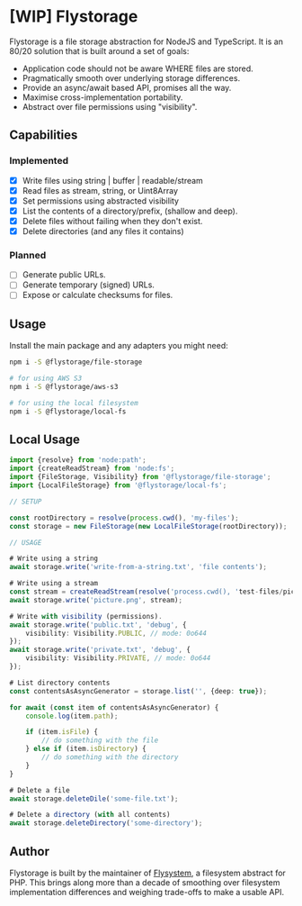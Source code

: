 # \[WIP\] Flystorage

Flystorage is a file storage abstraction for NodeJS and TypeScript. It is an 80/20 solution
that is built around a set of goals:

- Application code should not be aware WHERE files are stored.
- Pragmatically smooth over underlying storage differences.
- Provide an async/await based API, promises all the way.
- Maximise cross-implementation portability.
- Abstract over file permissions using "visibility".

## Capabilities

### Implemented

- [x] Write files using string | buffer | readable/stream
- [x] Read files as stream, string, or Uint8Array
- [x] Set permissions using abstracted visibility
- [x] List the contents of a directory/prefix, (shallow and deep).
- [x] Delete files without failing when they don't exist.
- [x] Delete directories (and any files it contains)

### Planned

- [ ] Generate public URLs.
- [ ] Generate temporary (signed) URLs.
- [ ] Expose or calculate checksums for files.

## Usage

Install the main package and any adapters you might need:

```bash
npm i -S @flystorage/file-storage

# for using AWS S3
npm i -S @flystorage/aws-s3

# for using the local filesystem
npm i -S @flystorage/local-fs
```

## Local Usage

```typescript
import {resolve} from 'node:path';
import {createReadStream} from 'node:fs';
import {FileStorage, Visibility} from '@flystorage/file-storage';
import {LocalFileStorage} from '@flystorage/local-fs';

// SETUP

const rootDirectory = resolve(process.cwd(), 'my-files');
const storage = new FileStorage(new LocalFileStorage(rootDirectory));

// USAGE

# Write using a string
await storage.write('write-from-a-string.txt', 'file contents');

# Write using a stream
const stream = createReadStream(resolve('process.cwd(), 'test-files/picture.png'));
await storage.write('picture.png', stream);

# Write with visibility (permissions).
await storage.write('public.txt', 'debug', {
    visibility: Visibility.PUBLIC, // mode: 0o644
});
await storage.write('private.txt', 'debug', {
    visibility: Visibility.PRIVATE, // mode: 0o644
});

# List directory contents
const contentsAsAsyncGenerator = storage.list('', {deep: true});

for await (const item of contentsAsAsyncGenerator) {
    console.log(item.path);

    if (item.isFile) {
        // do something with the file
    } else if (item.isDirectory) {
        // do something with the directory
    }
}

# Delete a file
await storage.deleteDile('some-file.txt');

# Delete a directory (with all contents)
await storage.deleteDirectory('some-directory');
```

## Author

Flystorage is built by the maintainer of [Flysystem](https://flysystem.thephpleague.com), a
filesystem abstract for PHP. This brings along more than a decade of smoothing over filesystem
implementation differences and weighing trade-offs to make a usable API.